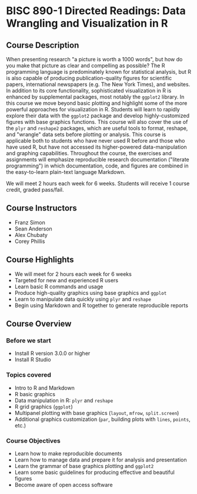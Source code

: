 # BISC 890-1 Directed Readings: Data Wrangling and Visualization in R

## Course Description
When presenting research "a picture is worth a 1000 words", but how do you make that picture as clear and compelling as possible?
The R programming language is predominately known for statistical analysis, but R is also capable of producing publication-quality figures for scientific papers, international newspapers (e.g. The New York Times), and websites.
In addition to its core functionality, sophisticated visualization in R is enhanced by supplemental packages, most notably the `ggplot2` library.
In this course we move beyond basic plotting and highlight some of the more powerful approaches for visualization in R.
Students will learn to rapidly explore their data with the `ggplot2` package and develop highly-customized figures with base graphics functions.
This course will also cover the use of the `plyr` and `reshape2` packages, which are useful tools to format, reshape, and "wrangle" data sets before plotting or analysis.
This course is applicable both to students who have never used R before and those who have used R, but have not accessed its higher-powered data-manipulation and graphing capabilities.
Throughout the course, the exercises and assignments will emphasize reproducible research documentation ("literate programming") in which documentation, code, and figures are combined in the easy-to-learn plain-text language Markdown.

We will meet 2 hours each week for 6 weeks. Students will receive 1 course credit, graded pass/fail.

## Course Instructors
- Franz Simon
- Sean Anderson
- Alex Chubaty
- Corey Phillis

## Course Highlights
- We will meet for 2 hours each week for 6 weeks
- Targeted for new and experienced R users
- Learn basic R commands and usage
- Produce high-quality graphics using base graphics and `ggplot`
- Learn to manipulate data quickly using `plyr` and `reshape`
- Begin using Markdown and R together to generate reproducible reports

## Course Overview
### Before we start
- Install R version 3.0.0 or higher
- Install R Studio

### Topics covered
- Intro to R and Markdown
- R basic graphics
- Data manipulation in R: `plyr` and `reshape`
- R grid graphics (`ggplot`)
- Multipanel plotting with base graphics (`layout`, `mfrow`, `split.screen`)
- Additional graphics customization (`par`, building plots with `lines`, `points`, etc.)

### Course Objectives
- Learn how to make reproducible documents
- Learn how to manage data and prepare it for analysis and presentation
- Learn the grammar of base graphics plotting and `ggplot2`
- Learn some basic guidelines for producing effective and beautiful figures
- Become aware of open access software
